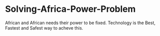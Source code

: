 # Solving-Africa-Power-Problem
African and African needs their power to be fixed. Technology is the Best, Fastest and Safest way to acheve this.
